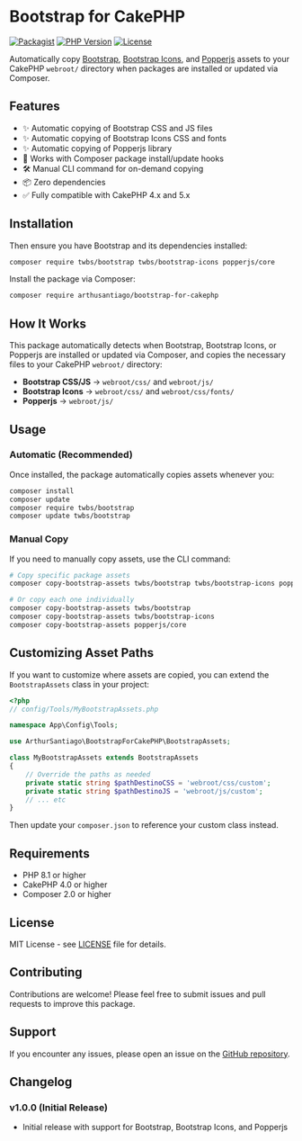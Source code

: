 # Bootstrap for CakePHP

[![Packagist](https://img.shields.io/packagist/v/arthusantiago/bootstrap-for-cakephp.svg)](https://packagist.org/packages/arthusantiago/bootstrap-for-cakephp)
[![PHP Version](https://img.shields.io/packagist/php-v/arthusantiago/bootstrap-for-cakephp)](https://packagist.org/packages/arthusantiago/bootstrap-for-cakephp)
[![License](https://img.shields.io/packagist/l/arthusantiago/bootstrap-for-cakephp.svg)](LICENSE)

Automatically copy [Bootstrap](https://getbootstrap.com/), [Bootstrap Icons](https://icons.getbootstrap.com/), and [Popperjs](https://popper.js.org/) assets to your CakePHP `webroot/` directory when packages are installed or updated via Composer.

## Features

- ✨ Automatic copying of Bootstrap CSS and JS files
- ✨ Automatic copying of Bootstrap Icons CSS and fonts
- ✨ Automatic copying of Popperjs library
- 🚀 Works with Composer package install/update hooks
- 🛠️ Manual CLI command for on-demand copying
- 📦 Zero dependencies
- ✅ Fully compatible with CakePHP 4.x and 5.x

## Installation

Then ensure you have Bootstrap and its dependencies installed:

```bash
composer require twbs/bootstrap twbs/bootstrap-icons popperjs/core
```

Install the package via Composer:

```bash
composer require arthusantiago/bootstrap-for-cakephp
```

## How It Works

This package automatically detects when Bootstrap, Bootstrap Icons, or Popperjs are installed or updated via Composer, and copies the necessary files to your CakePHP `webroot/` directory:

- **Bootstrap CSS/JS** → `webroot/css/` and `webroot/js/`
- **Bootstrap Icons** → `webroot/css/` and `webroot/css/fonts/`
- **Popperjs** → `webroot/js/`

## Usage

### Automatic (Recommended)

Once installed, the package automatically copies assets whenever you:

```bash
composer install
composer update
composer require twbs/bootstrap
composer update twbs/bootstrap
```

### Manual Copy

If you need to manually copy assets, use the CLI command:

```bash
# Copy specific package assets
composer copy-bootstrap-assets twbs/bootstrap twbs/bootstrap-icons popperjs/core

# Or copy each one individually
composer copy-bootstrap-assets twbs/bootstrap
composer copy-bootstrap-assets twbs/bootstrap-icons
composer copy-bootstrap-assets popperjs/core
```

## Customizing Asset Paths

If you want to customize where assets are copied, you can extend the `BootstrapAssets` class in your project:

```php
<?php
// config/Tools/MyBootstrapAssets.php

namespace App\Config\Tools;

use ArthurSantiago\BootstrapForCakePHP\BootstrapAssets;

class MyBootstrapAssets extends BootstrapAssets
{
    // Override the paths as needed
    private static string $pathDestinoCSS = 'webroot/css/custom';
    private static string $pathDestinoJS = 'webroot/js/custom';
    // ... etc
}
```

Then update your `composer.json` to reference your custom class instead.

## Requirements

- PHP 8.1 or higher
- CakePHP 4.0 or higher
- Composer 2.0 or higher

## License

MIT License - see [LICENSE](LICENSE) file for details.

## Contributing

Contributions are welcome! Please feel free to submit issues and pull requests to improve this package.

## Support

If you encounter any issues, please open an issue on the [GitHub repository](https://github.com/arthusantiago/bootstrap-for-cakephp/issues).

## Changelog

### v1.0.0 (Initial Release)
- Initial release with support for Bootstrap, Bootstrap Icons, and Popperjs
